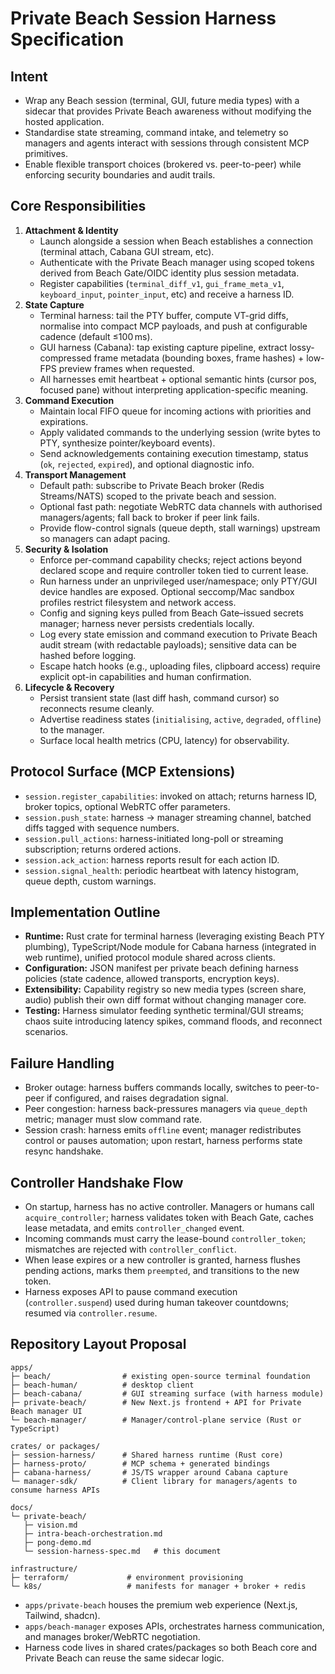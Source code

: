 # Private Beach Session Harness Specification

## Intent
- Wrap any Beach session (terminal, GUI, future media types) with a sidecar that provides Private Beach awareness without modifying the hosted application.
- Standardise state streaming, command intake, and telemetry so managers and agents interact with sessions through consistent MCP primitives.
- Enable flexible transport choices (brokered vs. peer-to-peer) while enforcing security boundaries and audit trails.

## Core Responsibilities
1. **Attachment & Identity**
   - Launch alongside a session when Beach establishes a connection (terminal attach, Cabana GUI stream, etc).
   - Authenticate with the Private Beach manager using scoped tokens derived from Beach Gate/OIDC identity plus session metadata.
   - Register capabilities (`terminal_diff_v1`, `gui_frame_meta_v1`, `keyboard_input`, `pointer_input`, etc) and receive a harness ID.
2. **State Capture**
   - Terminal harness: tail the PTY buffer, compute VT-grid diffs, normalise into compact MCP payloads, and push at configurable cadence (default ≤100 ms).
   - GUI harness (Cabana): tap existing capture pipeline, extract lossy-compressed frame metadata (bounding boxes, frame hashes) + low-FPS preview frames when requested.
   - All harnesses emit heartbeat + optional semantic hints (cursor pos, focused pane) without interpreting application-specific meaning.
3. **Command Execution**
   - Maintain local FIFO queue for incoming actions with priorities and expirations.
   - Apply validated commands to the underlying session (write bytes to PTY, synthesize pointer/keyboard events).
   - Send acknowledgements containing execution timestamp, status (`ok`, `rejected`, `expired`), and optional diagnostic info.
4. **Transport Management**
   - Default path: subscribe to Private Beach broker (Redis Streams/NATS) scoped to the private beach and session.
   - Optional fast path: negotiate WebRTC data channels with authorised managers/agents; fall back to broker if peer link fails.
   - Provide flow-control signals (queue depth, stall warnings) upstream so managers can adapt pacing.
5. **Security & Isolation**
   - Enforce per-command capability checks; reject actions beyond declared scope and require controller token tied to current lease.
   - Run harness under an unprivileged user/namespace; only PTY/GUI device handles are exposed. Optional seccomp/Mac sandbox profiles restrict filesystem and network access.
   - Config and signing keys pulled from Beach Gate–issued secrets manager; harness never persists credentials locally.
   - Log every state emission and command execution to Private Beach audit stream (with redactable payloads); sensitive data can be hashed before logging.
   - Escape hatch hooks (e.g., uploading files, clipboard access) require explicit opt-in capabilities and human confirmation.
6. **Lifecycle & Recovery**
   - Persist transient state (last diff hash, command cursor) so reconnects resume cleanly.
   - Advertise readiness states (`initialising`, `active`, `degraded`, `offline`) to the manager.
   - Surface local health metrics (CPU, latency) for observability.

## Protocol Surface (MCP Extensions)
- `session.register_capabilities`: invoked on attach; returns harness ID, broker topics, optional WebRTC offer parameters.
- `session.push_state`: harness → manager streaming channel, batched diffs tagged with sequence numbers.
- `session.pull_actions`: harness-initiated long-poll or streaming subscription; returns ordered actions.
- `session.ack_action`: harness reports result for each action ID.
- `session.signal_health`: periodic heartbeat with latency histogram, queue depth, custom warnings.

## Implementation Outline
- **Runtime:** Rust crate for terminal harness (leveraging existing Beach PTY plumbing), TypeScript/Node module for Cabana harness (integrated in web runtime), unified protocol module shared across clients.
- **Configuration:** JSON manifest per private beach defining harness policies (state cadence, allowed transports, encryption keys).
- **Extensibility:** Capability registry so new media types (screen share, audio) publish their own diff format without changing manager core.
- **Testing:** Harness simulator feeding synthetic terminal/GUI streams; chaos suite introducing latency spikes, command floods, and reconnect scenarios.

## Failure Handling
- Broker outage: harness buffers commands locally, switches to peer-to-peer if configured, and raises degradation signal.
- Peer congestion: harness back-pressures managers via `queue_depth` metric; manager must slow command rate.
- Session crash: harness emits `offline` event; manager redistributes control or pauses automation; upon restart, harness performs state resync handshake.

## Controller Handshake Flow
- On startup, harness has no active controller. Managers or humans call `acquire_controller`; harness validates token with Beach Gate, caches lease metadata, and emits `controller_changed` event.
- Incoming commands must carry the lease-bound `controller_token`; mismatches are rejected with `controller_conflict`.
- When lease expires or a new controller is granted, harness flushes pending actions, marks them `preempted`, and transitions to the new token.
- Harness exposes API to pause command execution (`controller.suspend`) used during human takeover countdowns; resumed via `controller.resume`.

## Repository Layout Proposal
```
apps/
├─ beach/                # existing open-source terminal foundation
├─ beach-human/          # desktop client
├─ beach-cabana/         # GUI streaming surface (with harness module)
├─ private-beach/        # New Next.js frontend + API for Private Beach manager UI
└─ beach-manager/        # Manager/control-plane service (Rust or TypeScript)

crates/ or packages/
├─ session-harness/      # Shared harness runtime (Rust core)
├─ harness-proto/        # MCP schema + generated bindings
├─ cabana-harness/       # JS/TS wrapper around Cabana capture
└─ manager-sdk/          # Client library for managers/agents to consume harness APIs

docs/
└─ private-beach/
   ├─ vision.md
   ├─ intra-beach-orchestration.md
   ├─ pong-demo.md
   └─ session-harness-spec.md   # this document

infrastructure/
├─ terraform/             # environment provisioning
└─ k8s/                   # manifests for manager + broker + redis
```
- `apps/private-beach` houses the premium web experience (Next.js, Tailwind, shadcn).  
- `apps/beach-manager` exposes APIs, orchestrates harness communication, and manages broker/WebRTC negotiation.  
- Harness code lives in shared crates/packages so both Beach core and Private Beach can reuse the same sidecar logic.
